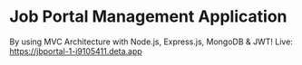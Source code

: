 # Job Portal Management Application

By using MVC Architecture with Node.js, Express.js, MongoDB & JWT! Live: https://jbportal-1-i9105411.deta.app
